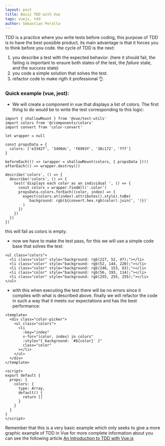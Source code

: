 ```yaml
---
layout: post
title: Basic TDD with Vue
tags: vuejs, tdd
author: Sebastian Peralta
---
```


TDD is a practice where you write tests before coding, this purpose of TDD is to have the best possible product, its main advantage is that it forces you to think before you code. the cycle of TDD is the next:

  1. you describe a test with the expected behavior. (here it should fail, the failing is important to ensure both states of the test, the *failure* state, and the *success* state)
  2. you code a simple solution that solves the test.
  3. refactor code to make rigth  it professional 👌.

### Quick example (vue, jest):

- We will create a component in vue that displays a list of colors. The first thing to do would be to write the test corresponding to this logic:

``` 
import { shallowMount } from '@vue/test-utils'
import colors from '@/components/colors'
import convert from 'color-convert'

let wrapper = null

const propsData = {
  colors: ['e3342f', '3490dc', 'f6993f', '38c172', 'fff']
}

beforeEach(() => (wrapper = shallowMount(colors, { propsData })))
afterEach(() => wrapper.destroy())

describe('colors', () => {
  describe('colors', () => {
    test('displays each color as an individual ', () => {
      const colors = wrapper.findAll('.color')
      propsData.colors.forEach((color, index) => {
        expect(colors.at(index).attributes().style).toBe(
          `background: rgb(${convert.hex.rgb(color).join(', ')})`
        )
      })
    })
  })
})
```
this will fail as colors is empty.

- now we have to make the test pass, for this we will use a simple code base that solves the test:

``` 
<ul class="colors">
  <li class="color" style="background: rgb(227, 52, 47);"></li>
  <li class="color" style="background: rgb(52, 144, 220);"></li>
  <li class="color" style="background: rgb(246, 153, 63);"></li>
  <li class="color" style="background: rgb(56, 193, 114);"></li>
  <li class="color" style="background: rgb(255, 255, 255);"></li>
</ul>
```

- with this when executing the test there will be no errors since it complies with what is described above. finally we will refactor the code in such a way that it meets our expectations and has the best performance:

```
<template>
  <div class="color-picker">
    <ul class="colors">
      <li
        :key="index"
        v-for="(color, index) in colors"
        :style="{ background: `#${color}` }"
        class="color"
      ></li>
    </ul>
  </div>
</template>

<script>
export default {
  props: {
    colors: {
      type: Array,
      default() {
        return []
      }
    }
  }
}
</script> 
```

Remember that this is a very basic example which only seeks to give a more graphic example of TDD in Vue for more complete information about you can see the following article [An Introduction to TDD with Vue.js](https://frontstuff.io/an-introduction-to-tdd-with-vuejs)
